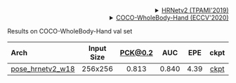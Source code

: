 <!-- [ALGORITHM] -->

<details>
<summary align="right"><a href="https://ieeexplore.ieee.org/abstract/document/9052469/">HRNetv2 (TPAMI'2019)</a></summary>

```bibtex
@article{WangSCJDZLMTWLX19,
  title={Deep High-Resolution Representation Learning for Visual Recognition},
  author={Jingdong Wang and Ke Sun and Tianheng Cheng and
          Borui Jiang and Chaorui Deng and Yang Zhao and Dong Liu and Yadong Mu and
          Mingkui Tan and Xinggang Wang and Wenyu Liu and Bin Xiao},
  journal={TPAMI},
  year={2019}
}
```

</details>

<!-- [DATASET] -->

<details>
<summary align="right"><a href="https://link.springer.com/chapter/10.1007/978-3-030-58545-7_12">COCO-WholeBody-Hand (ECCV'2020)</a></summary>

```bibtex
@inproceedings{jin2020whole,
  title={Whole-Body Human Pose Estimation in the Wild},
  author={Jin, Sheng and Xu, Lumin and Xu, Jin and Wang, Can and Liu, Wentao and Qian, Chen and Ouyang, Wanli and Luo, Ping},
  booktitle={Proceedings of the European Conference on Computer Vision (ECCV)},
  year={2020}
}
```

</details>

Results on COCO-WholeBody-Hand val set

| Arch                                                       | Input Size | PCK@0.2 |  AUC  | EPE  |                            ckpt                            |                            log                             |
| :--------------------------------------------------------- | :--------: | :-----: | :---: | :--: | :--------------------------------------------------------: | :--------------------------------------------------------: |
| [pose_hrnetv2_w18](/configs/hand_2d_keypoint/topdown_heatmap/coco_wholebody_hand/td-hm_hrnetv2-w18_8xb32-210e_coco-wholebody-hand-256x256.py) |  256x256   |  0.813  | 0.840 | 4.39 | [ckpt](https://download.openmmlab.com/mmpose/hand/hrnetv2/hrnetv2_w18_coco_wholebody_hand_256x256-1c028db7_20210908.pth) | [log](https://download.openmmlab.com/mmpose/hand/hrnetv2/hrnetv2_w18_coco_wholebody_hand_256x256_20210908.log.json) |
